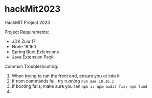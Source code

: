 # hackMit2023
HackMIT Project 2023

Project Requirements:
 - JDK Zulu 17
 - Node 18.16.1
 - Spring Boot Extensions
 - Java Extension Pack

Common Troubleshooting:
1. When trying to run the front end, ensure you ```cd``` into it
3. If npm commands fail, try running ```nvm use 18.16.1```
4. If booting fails, make sure you ran ```npm i; npm audit fix; npm fund```
5. 
   
